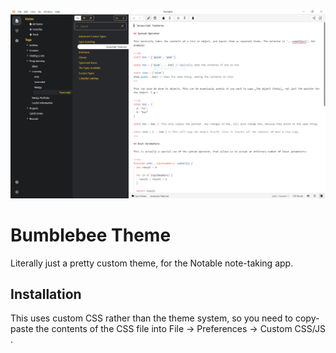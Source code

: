 ![](./screenshot.png)

# Bumblebee Theme

Literally just a pretty custom theme, for the Notable note-taking app.

## Installation
This uses custom CSS rather than the theme system, so you need to copy-paste the contents of the CSS file into File -> Preferences -> Custom CSS/JS
.
